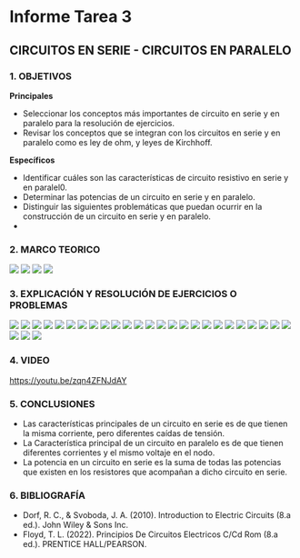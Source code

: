 # Informe Tarea 3
## CIRCUITOS EN SERIE - CIRCUITOS EN PARALELO
### 1. OBJETIVOS

**Principales**
- Seleccionar los conceptos más importantes de circuito en serie y en paralelo para la resolución de ejercicios.
- Revisar los conceptos que se integran con los circuitos en serie y en paralelo como es ley de ohm, y leyes de Kirchhoff.

**Específicos**

- Identificar cuáles son las características de circuito resistivo en serie y en paralel0.
- Determinar las potencias de un circuito en serie y en paralelo.
- Distinguir las siguientes problemáticas que puedan ocurrir en la construcción de un circuito en serie y en paralelo.
- 
### 2. MARCO TEORICO
![](https://github.com/SanchezMaiAndresSebastian/Tarea3/blob/main/Fotos/1.png)
![](https://github.com/SanchezMaiAndresSebastian/Tarea3/blob/main/Fotos/3.png)
![](https://github.com/SanchezMaiAndresSebastian/Tarea3/blob/main/Fotos/2.png)
![](https://github.com/SanchezMaiAndresSebastian/Tarea3/blob/main/Fotos/4.png)

### 3. EXPLICACIÓN Y RESOLUCIÓN DE EJERCICIOS O PROBLEMAS
![](https://github.com/SanchezMaiAndresSebastian/Tarea3/blob/main/Fotos/Tarea%203-%20Fund.%20de%20Circuitos%202022a-01.png)
![](https://github.com/SanchezMaiAndresSebastian/Tarea3/blob/main/Fotos/Tarea%203-%20Fund.%20de%20Circuitos%202022a-02.png)
![](https://github.com/SanchezMaiAndresSebastian/Tarea3/blob/main/Fotos/Tarea%203-%20Fund.%20de%20Circuitos%202022a-03.png)
![](https://github.com/SanchezMaiAndresSebastian/Tarea3/blob/main/Fotos/Tarea%203-%20Fund.%20de%20Circuitos%202022a-04.png)
![](https://github.com/SanchezMaiAndresSebastian/Tarea3/blob/main/Fotos/Tarea%203-%20Fund.%20de%20Circuitos%202022a-05.png)
![](https://github.com/SanchezMaiAndresSebastian/Tarea3/blob/main/Fotos/Tarea%203-%20Fund.%20de%20Circuitos%202022a-06.png)
![](https://github.com/SanchezMaiAndresSebastian/Tarea3/blob/main/Fotos/Tarea%203-%20Fund.%20de%20Circuitos%202022a-07.png)
![](https://github.com/SanchezMaiAndresSebastian/Tarea3/blob/main/Fotos/Tarea%203-%20Fund.%20de%20Circuitos%202022a-08.png)
![](https://github.com/SanchezMaiAndresSebastian/Tarea3/blob/main/Fotos/Tarea%203-%20Fund.%20de%20Circuitos%202022a-09.png)
![](https://github.com/SanchezMaiAndresSebastian/Tarea3/blob/main/Fotos/Tarea%203-%20Fund.%20de%20Circuitos%202022a-10.png)
![](https://github.com/SanchezMaiAndresSebastian/Tarea3/blob/main/Fotos/Tarea%203-%20Fund.%20de%20Circuitos%202022a-11.png)
![](https://github.com/SanchezMaiAndresSebastian/Tarea3/blob/main/Fotos/Tarea%203-%20Fund.%20de%20Circuitos%202022a-12.png)
![](https://github.com/SanchezMaiAndresSebastian/Tarea3/blob/main/Fotos/Tarea%203-%20Fund.%20de%20Circuitos%202022a-13.png)
![](https://github.com/SanchezMaiAndresSebastian/Tarea3/blob/main/Fotos/Tarea%203-%20Fund.%20de%20Circuitos%202022a-14.png)
![](https://github.com/SanchezMaiAndresSebastian/Tarea3/blob/main/Fotos/Tarea%203-%20Fund.%20de%20Circuitos%202022a-15.png)
![](https://github.com/SanchezMaiAndresSebastian/Tarea3/blob/main/Fotos/Tarea%203-%20Fund.%20de%20Circuitos%202022a-16.png)
![](https://github.com/SanchezMaiAndresSebastian/Tarea3/blob/main/Fotos/Tarea%203-%20Fund.%20de%20Circuitos%202022a-17.png)
![](https://github.com/SanchezMaiAndresSebastian/Tarea3/blob/main/Fotos/Tarea%203-%20Fund.%20de%20Circuitos%202022a-18.png)
![](https://github.com/SanchezMaiAndresSebastian/Tarea3/blob/main/Fotos/Tarea%203-%20Fund.%20de%20Circuitos%202022a-19.png)
![](https://github.com/SanchezMaiAndresSebastian/Tarea3/blob/main/Fotos/Tarea%203-%20Fund.%20de%20Circuitos%202022a-20.png)
![](https://github.com/SanchezMaiAndresSebastian/Tarea3/blob/main/Fotos/Tarea%203-%20Fund.%20de%20Circuitos%202022a-21.png)
![](https://github.com/SanchezMaiAndresSebastian/Tarea3/blob/main/Fotos/Tarea%203-%20Fund.%20de%20Circuitos%202022a-22.png)
![](https://github.com/SanchezMaiAndresSebastian/Tarea3/blob/main/Fotos/Tarea%203-%20Fund.%20de%20Circuitos%202022a-23.png)
![](https://github.com/SanchezMaiAndresSebastian/Tarea3/blob/main/Fotos/Tarea%203-%20Fund.%20de%20Circuitos%202022a-24.png)
![](https://github.com/SanchezMaiAndresSebastian/Tarea3/blob/main/Fotos/Tarea%203-%20Fund.%20de%20Circuitos%202022a-25.png)
![](https://github.com/SanchezMaiAndresSebastian/Tarea3/blob/main/Fotos/Tarea%203-%20Fund.%20de%20Circuitos%202022a-26.png)
![](https://github.com/SanchezMaiAndresSebastian/Tarea3/blob/main/Fotos/Tarea%203-%20Fund.%20de%20Circuitos%202022a-27.png)
![](https://github.com/SanchezMaiAndresSebastian/Tarea3/blob/main/Fotos/Tarea%203-%20Fund.%20de%20Circuitos%202022a-28.png)

### 4. VIDEO

https://youtu.be/zqn4ZFNJdAY

### 5. CONCLUSIONES

- Las características principales de un circuito en serie es de que tienen la misma corriente, pero diferentes caídas de tensión.
- La Característica principal de un circuito en paralelo es de que tienen diferentes corrientes y el mismo voltaje en el nodo.
- La potencia en un circuito en serie es la suma de todas las potencias que existen en los resistores que acompañan a dicho circuito en serie.

### 6. BIBLIOGRAFÍA

- Dorf, R. C., & Svoboda, J. A. (2010). Introduction to Electric Circuits (8.a ed.). John Wiley & Sons Inc.
- Floyd, T. L. (2022). Principios De Circuitos Electricos C/Cd Rom (8.a ed.). PRENTICE HALL/PEARSON.

